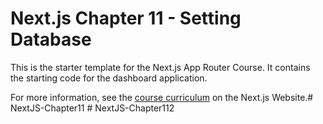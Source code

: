 # Next.js Chapter 11 - Setting Database

This is the starter template for the Next.js App Router Course. It contains the starting code for the dashboard application.

For more information, see the [course curriculum](https://nextjs.org/learn) on the Next.js Website.#   N e x t J S - C h a p t e r 1 1 
 
 #   N e x t J S - C h a p t e r 1 12
 
 
